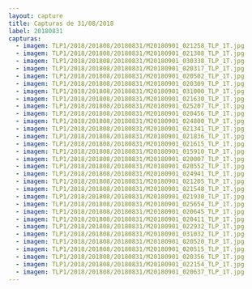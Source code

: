 ```yaml
---
layout: capture
title: Capturas de 31/08/2018
label: 20180831
capturas:
  - imagem: TLP1/2018/201808/20180831/M20180901_021258_TLP_1T.jpg
  - imagem: TLP1/2018/201808/20180831/M20180901_021308_TLP_1T.jpg
  - imagem: TLP1/2018/201808/20180831/M20180901_030338_TLP_1T.jpg
  - imagem: TLP1/2018/201808/20180831/M20180901_020317_TLP_1T.jpg
  - imagem: TLP1/2018/201808/20180831/M20180901_020502_TLP_1T.jpg
  - imagem: TLP1/2018/201808/20180831/M20180901_020309_TLP_1T.jpg
  - imagem: TLP1/2018/201808/20180831/M20180901_031000_TLP_1T.jpg
  - imagem: TLP1/2018/201808/20180831/M20180901_021630_TLP_1T.jpg
  - imagem: TLP1/2018/201808/20180831/M20180901_025207_TLP_1T.jpg
  - imagem: TLP1/2018/201808/20180831/M20180901_020456_TLP_1T.jpg
  - imagem: TLP1/2018/201808/20180831/M20180901_024800_TLP_1T.jpg
  - imagem: TLP1/2018/201808/20180831/M20180901_021341_TLP_1T.jpg
  - imagem: TLP1/2018/201808/20180831/M20180901_021836_TLP_1T.jpg
  - imagem: TLP1/2018/201808/20180831/M20180901_021615_TLP_1T.jpg
  - imagem: TLP1/2018/201808/20180831/M20180901_015910_TLP_1T.jpg
  - imagem: TLP1/2018/201808/20180831/M20180901_020007_TLP_1T.jpg
  - imagem: TLP1/2018/201808/20180831/M20180901_020552_TLP_1T.jpg
  - imagem: TLP1/2018/201808/20180831/M20180901_024941_TLP_1T.jpg
  - imagem: TLP1/2018/201808/20180831/M20180901_021205_TLP_1T.jpg
  - imagem: TLP1/2018/201808/20180831/M20180901_021548_TLP_1T.jpg
  - imagem: TLP1/2018/201808/20180831/M20180901_021930_TLP_1T.jpg
  - imagem: TLP1/2018/201808/20180831/M20180901_025654_TLP_1T.jpg
  - imagem: TLP1/2018/201808/20180831/M20180901_020645_TLP_1T.jpg
  - imagem: TLP1/2018/201808/20180831/M20180901_020411_TLP_1T.jpg
  - imagem: TLP1/2018/201808/20180831/M20180901_022932_TLP_1T.jpg
  - imagem: TLP1/2018/201808/20180831/M20180901_031032_TLP_1T.jpg
  - imagem: TLP1/2018/201808/20180831/M20180901_020520_TLP_1T.jpg
  - imagem: TLP1/2018/201808/20180831/M20180901_020515_TLP_1T.jpg
  - imagem: TLP1/2018/201808/20180831/M20180901_020356_TLP_1T.jpg
  - imagem: TLP1/2018/201808/20180831/M20180901_022154_TLP_1T.jpg
  - imagem: TLP1/2018/201808/20180831/M20180901_020637_TLP_1T.jpg
---
```

